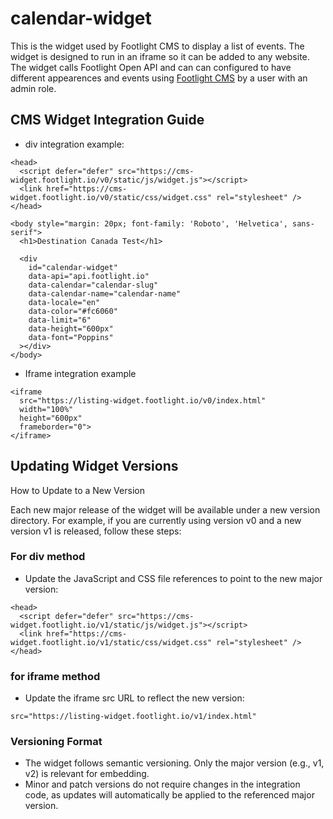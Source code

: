 # calendar-widget

This is the widget used by Footlight CMS to display a list of events. The widget is designed to run in an iframe so it can be added to any website. The widget calls Footlight Open API and can can configured to have different appearences and events using [Footlight CMS](https://cms.footlight.io) by a user with an admin role.

## CMS Widget Integration Guide

* div integration example:
```
<head>
  <script defer="defer" src="https://cms-widget.footlight.io/v0/static/js/widget.js"></script>
  <link href="https://cms-widget.footlight.io/v0/static/css/widget.css" rel="stylesheet" />
</head>

<body style="margin: 20px; font-family: 'Roboto', 'Helvetica', sans-serif">
  <h1>Destination Canada Test</h1>

  <div
    id="calendar-widget"
    data-api="api.footlight.io"
    data-calendar="calendar-slug"
    data-calendar-name="calendar-name"
    data-locale="en"
    data-color="#fc6060"
    data-limit="6"
    data-height="600px"
    data-font="Poppins"
  ></div>
</body>
```

* Iframe integration example
```
<iframe
  src="https://listing-widget.footlight.io/v0/index.html"
  width="100%"
  height="600px"
  frameborder="0">
</iframe>
```

## Updating Widget Versions

How to Update to a New Version

Each new major release of the widget will be available under a new version directory. For example, if you are currently using version v0 and a new version v1 is released, follow these steps:

### For div method
* Update the JavaScript and CSS file references to point to the new major version:
```
<head>
  <script defer="defer" src="https://cms-widget.footlight.io/v1/static/js/widget.js"></script>
  <link href="https://cms-widget.footlight.io/v1/static/css/widget.css" rel="stylesheet" />
</head>
```

### for iframe method
* Update the iframe src URL to reflect the new version:
```
src="https://listing-widget.footlight.io/v1/index.html"
```

### Versioning Format
* The widget follows semantic versioning. Only the major version (e.g., v1, v2) is relevant for embedding.
* Minor and patch versions do not require changes in the integration code, as updates will automatically be applied to the referenced major version.




